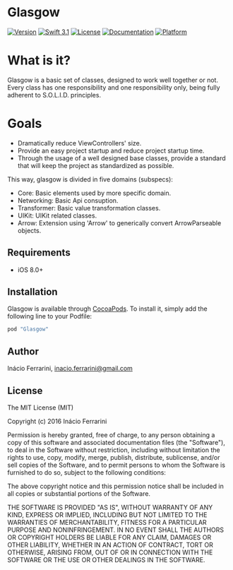 # Glasgow
[![Version](https://img.shields.io/cocoapods/v/Glasgow.svg?style=flat)](http://cocoapods.org/pods/Glasgow)
[![Swift 3.1](https://img.shields.io/badge/Swift-3.1-green.svg?style=flat)](https://swift.org/)
[![License](https://img.shields.io/cocoapods/l/Glasgow.svg?style=flat)](http://cocoapods.org/pods/Glasgow)
[![Documentation](https://img.shields.io/cocoapods/metrics/doc-percent/Glasgow.svg)](http://cocoadocs.org/docsets/Glasgow/)
[![Platform](https://img.shields.io/cocoapods/p/Glasgow.svg?style=flat)](http://cocoapods.org/pods/Glasgow)


# What is it?
Glasgow is a basic set of classes, designed to work well together or not.
Every class has one responsibility and one responsibility only, being fully adherent to S.O.L.I.D. principles.

# Goals
* Dramatically reduce ViewControllers' size.
* Provide an easy project startup and reduce project startup time.
* Through the usage of a well designed base classes, provide a standard that will keep the project as standardized as possible.

This way, glasgow is divided in five domains (subspecs):
* Core: Basic elements used by more specific domain.
* Networking: Basic Api consuption.
* Transformer: Basic value transformation classes.
* UIKit: UIKit related classes.
* Arrow: Extension using 'Arrow' to generically convert ArrowParseable objects.

## Requirements
* iOS 8.0+

## Installation
Glasgow is available through [CocoaPods](http://cocoapods.org). To install
it, simply add the following line to your Podfile:

```ruby
pod "Glasgow"
```

## Author
Inácio Ferrarini, inacio.ferrarini@gmail.com

## License
The MIT License (MIT)

Copyright (c) 2016 Inácio Ferrarini

Permission is hereby granted, free of charge, to any person obtaining a copy
of this software and associated documentation files (the "Software"), to deal
in the Software without restriction, including without limitation the rights
to use, copy, modify, merge, publish, distribute, sublicense, and/or sell
copies of the Software, and to permit persons to whom the Software is
furnished to do so, subject to the following conditions:

The above copyright notice and this permission notice shall be included in all
copies or substantial portions of the Software.

THE SOFTWARE IS PROVIDED "AS IS", WITHOUT WARRANTY OF ANY KIND, EXPRESS OR
IMPLIED, INCLUDING BUT NOT LIMITED TO THE WARRANTIES OF MERCHANTABILITY,
FITNESS FOR A PARTICULAR PURPOSE AND NONINFRINGEMENT. IN NO EVENT SHALL THE
AUTHORS OR COPYRIGHT HOLDERS BE LIABLE FOR ANY CLAIM, DAMAGES OR OTHER
LIABILITY, WHETHER IN AN ACTION OF CONTRACT, TORT OR OTHERWISE, ARISING FROM,
OUT OF OR IN CONNECTION WITH THE SOFTWARE OR THE USE OR OTHER DEALINGS IN THE
SOFTWARE.

